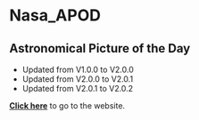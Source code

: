 # Nasa_APOD

## Astronomical Picture of the Day

- Updated from V1.0.0 to V2.0.0
- Updated from V2.0.0 to V2.0.1
- Updated from V2.0.1 to V2.0.2

**<a href="https://salty-reaches-73833.herokuapp.com/">Click here</a>** to go to the website.
